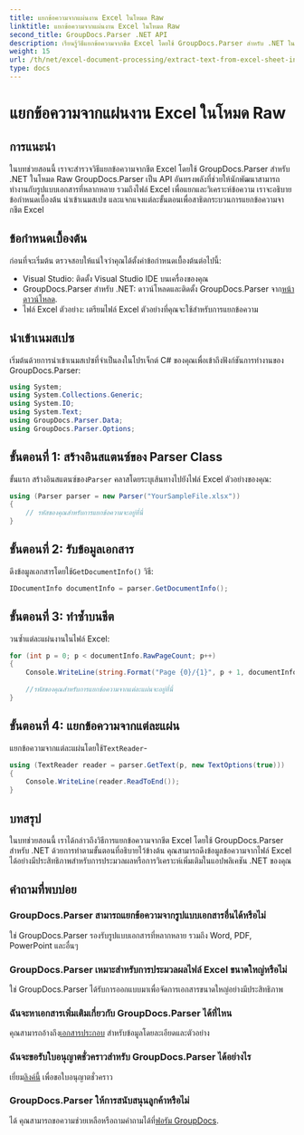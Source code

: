 ```yaml
---
title: แยกข้อความจากแผ่นงาน Excel ในโหมด Raw
linktitle: แยกข้อความจากแผ่นงาน Excel ในโหมด Raw
second_title: GroupDocs.Parser .NET API
description: เรียนรู้วิธีแยกข้อความจากชีต Excel โดยใช้ GroupDocs.Parser สำหรับ .NET ในบทช่วยสอนที่ครอบคลุมนี้ ดาวน์โหลดและเริ่มแยกวิเคราะห์
weight: 15
url: /th/net/excel-document-processing/extract-text-from-excel-sheet-in-raw-mode/
type: docs
---
```

# แยกข้อความจากแผ่นงาน Excel ในโหมด Raw

## การแนะนำ
ในบทช่วยสอนนี้ เราจะสำรวจวิธีแยกข้อความจากชีต Excel โดยใช้ GroupDocs.Parser สำหรับ .NET ในโหมด Raw GroupDocs.Parser เป็น API อันทรงพลังที่ช่วยให้นักพัฒนาสามารถทำงานกับรูปแบบเอกสารที่หลากหลาย รวมถึงไฟล์ Excel เพื่อแยกและวิเคราะห์ข้อความ เราจะอธิบายข้อกำหนดเบื้องต้น นำเข้าเนมสเปซ และแจกแจงแต่ละขั้นตอนเพื่อสาธิตกระบวนการแยกข้อความจากชีต Excel
## ข้อกำหนดเบื้องต้น
ก่อนที่จะเริ่มต้น ตรวจสอบให้แน่ใจว่าคุณได้ตั้งค่าข้อกำหนดเบื้องต้นต่อไปนี้:
- Visual Studio: ติดตั้ง Visual Studio IDE บนเครื่องของคุณ
-  GroupDocs.Parser สำหรับ .NET: ดาวน์โหลดและติดตั้ง GroupDocs.Parser จาก[หน้าดาวน์โหลด](https://releases.groupdocs.com/parser/net/).
- ไฟล์ Excel ตัวอย่าง: เตรียมไฟล์ Excel ตัวอย่างที่คุณจะใช้สำหรับการแยกข้อความ

## นำเข้าเนมสเปซ
เริ่มต้นด้วยการนำเข้าเนมสเปซที่จำเป็นลงในโปรเจ็กต์ C# ของคุณเพื่อเข้าถึงฟังก์ชันการทำงานของ GroupDocs.Parser:
```csharp
using System;
using System.Collections.Generic;
using System.IO;
using System.Text;
using GroupDocs.Parser.Data;
using GroupDocs.Parser.Options;
```
## ขั้นตอนที่ 1: สร้างอินสแตนซ์ของ Parser Class
 ขั้นแรก สร้างอินสแตนซ์ของ`Parser` คลาสโดยระบุเส้นทางไปยังไฟล์ Excel ตัวอย่างของคุณ:
```csharp
using (Parser parser = new Parser("YourSampleFile.xlsx"))
{
    // รหัสของคุณสำหรับการแยกข้อความจะอยู่ที่นี่
}
```
## ขั้นตอนที่ 2: รับข้อมูลเอกสาร
 ดึงข้อมูลเอกสารโดยใช้`GetDocumentInfo()` วิธี:
```csharp
IDocumentInfo documentInfo = parser.GetDocumentInfo();
```
## ขั้นตอนที่ 3: ทำซ้ำบนชีต
วนซ้ำแต่ละแผ่นงานในไฟล์ Excel:
```csharp
for (int p = 0; p < documentInfo.RawPageCount; p++)
{
    Console.WriteLine(string.Format("Page {0}/{1}", p + 1, documentInfo.RawPageCount));
    
    //รหัสของคุณสำหรับการแยกข้อความจากแต่ละแผ่นจะอยู่ที่นี่
}
```
## ขั้นตอนที่ 4: แยกข้อความจากแต่ละแผ่น
 แยกข้อความจากแต่ละแผ่นโดยใช้`TextReader`-
```csharp
using (TextReader reader = parser.GetText(p, new TextOptions(true)))
{
    Console.WriteLine(reader.ReadToEnd());
}
```

## บทสรุป
ในบทช่วยสอนนี้ เราได้กล่าวถึงวิธีการแยกข้อความจากชีต Excel โดยใช้ GroupDocs.Parser สำหรับ .NET ด้วยการทำตามขั้นตอนที่อธิบายไว้ข้างต้น คุณสามารถดึงข้อมูลข้อความจากไฟล์ Excel ได้อย่างมีประสิทธิภาพสำหรับการประมวลผลหรือการวิเคราะห์เพิ่มเติมในแอปพลิเคชัน .NET ของคุณ

## คำถามที่พบบ่อย
### GroupDocs.Parser สามารถแยกข้อความจากรูปแบบเอกสารอื่นได้หรือไม่
ใช่ GroupDocs.Parser รองรับรูปแบบเอกสารที่หลากหลาย รวมถึง Word, PDF, PowerPoint และอื่นๆ
### GroupDocs.Parser เหมาะสำหรับการประมวลผลไฟล์ Excel ขนาดใหญ่หรือไม่
ใช่ GroupDocs.Parser ได้รับการออกแบบมาเพื่อจัดการเอกสารขนาดใหญ่อย่างมีประสิทธิภาพ
### ฉันจะหาเอกสารเพิ่มเติมเกี่ยวกับ GroupDocs.Parser ได้ที่ไหน
 คุณสามารถอ้างถึง[เอกสารประกอบ](https://tutorials.groupdocs.com/parser/net/) สำหรับข้อมูลโดยละเอียดและตัวอย่าง
### ฉันจะขอรับใบอนุญาตชั่วคราวสำหรับ GroupDocs.Parser ได้อย่างไร
 เยี่ยม[ลิงค์นี้](https://purchase.groupdocs.com/temporary-license/) เพื่อขอใบอนุญาตชั่วคราว
### GroupDocs.Parser ให้การสนับสนุนลูกค้าหรือไม่
ได้ คุณสามารถขอความช่วยเหลือหรือถามคำถามได้ที่[ฟอรัม GroupDocs](https://forum.groupdocs.com/c/parser/17).